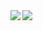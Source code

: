 <a href="https://rajaskakodkar.github.io/blog/about/">
  <img align="left" src="https://github-readme-stats.vercel.app/api?username=rajaskakodkar&show_icons=true" />
</a>
<a href="https://rajaskakodkar.github.io/blog/about/">
  <img align="left" src="https://github-readme-stats.vercel.app/api/top-langs/?username=rajaskakodkar&hide=html,ruby,jupyter%20notebook,SCSS,smarty,dockerfile,javascript" />
</a>

<!--
**feiskyer/feiskyer** is a ✨ _special_ ✨ repository because its `README.md` (this file) appears on your GitHub profile.

Here are some ideas to get you started:

- 🔭 I’m currently working on ...
- 🌱 I’m currently learning ...
- 👯 I’m looking to collaborate on ...
- 🤔 I’m looking for help with ...
- 💬 Ask me about ...
- 📫 How to reach me: ...
- 😄 Pronouns: ...
- ⚡ Fun fact: ...
-->
